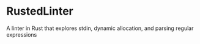 # RustedLinter
A linter in Rust that explores stdin, dynamic allocation, and parsing regular expressions
